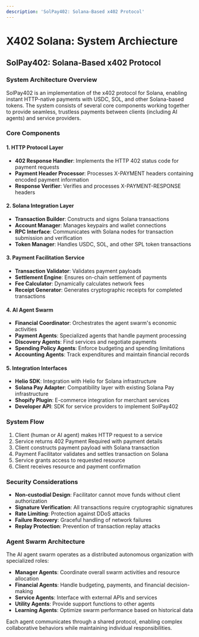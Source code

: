 ```yaml
---
description: 'SolPay402: Solana-Based x402 Protocol'
---
```


# X402 Solana: System Archiecture

## SolPay402: Solana-Based x402 Protocol

### System Architecture Overview

SolPay402 is an implementation of the x402 protocol for Solana, enabling instant HTTP-native payments with USDC, SOL, and other Solana-based tokens. The system consists of several core components working together to provide seamless, trustless payments between clients (including AI agents) and service providers.

### Core Components

#### 1. HTTP Protocol Layer

* **402 Response Handler**: Implements the HTTP 402 status code for payment requests
* **Payment Header Processor**: Processes X-PAYMENT headers containing encoded payment information
* **Response Verifier**: Verifies and processes X-PAYMENT-RESPONSE headers

#### 2. Solana Integration Layer

* **Transaction Builder**: Constructs and signs Solana transactions
* **Account Manager**: Manages keypairs and wallet connections
* **RPC Interface**: Communicates with Solana nodes for transaction submission and verification
* **Token Manager**: Handles USDC, SOL, and other SPL token transactions

#### 3. Payment Facilitation Service

* **Transaction Validator**: Validates payment payloads
* **Settlement Engine**: Ensures on-chain settlement of payments
* **Fee Calculator**: Dynamically calculates network fees
* **Receipt Generator**: Generates cryptographic receipts for completed transactions

#### 4. AI Agent Swarm

* **Financial Coordinator**: Orchestrates the agent swarm's economic activities
* **Payment Agents**: Specialized agents that handle payment processing
* **Discovery Agents**: Find services and negotiate payments
* **Spending Policy Agents**: Enforce budgeting and spending limitations
* **Accounting Agents**: Track expenditures and maintain financial records

#### 5. Integration Interfaces

* **Helio SDK**: Integration with Helio for Solana infrastructure
* **Solana Pay Adapter**: Compatibility layer with existing Solana Pay infrastructure
* **Shopify Plugin**: E-commerce integration for merchant services
* **Developer API**: SDK for service providers to implement SolPay402

### System Flow

1. Client (human or AI agent) makes HTTP request to a service
2. Service returns 402 Payment Required with payment details
3. Client constructs payment payload with Solana transaction
4. Payment Facilitator validates and settles transaction on Solana
5. Service grants access to requested resource
6. Client receives resource and payment confirmation

### Security Considerations

* **Non-custodial Design**: Facilitator cannot move funds without client authorization
* **Signature Verification**: All transactions require cryptographic signatures
* **Rate Limiting**: Protection against DDoS attacks
* **Failure Recovery**: Graceful handling of network failures
* **Replay Protection**: Prevention of transaction replay attacks

### Agent Swarm Architecture

The AI agent swarm operates as a distributed autonomous organization with specialized roles:

* **Manager Agents**: Coordinate overall swarm activities and resource allocation
* **Financial Agents**: Handle budgeting, payments, and financial decision-making
* **Service Agents**: Interface with external APIs and services
* **Utility Agents**: Provide support functions to other agents
* **Learning Agents**: Optimize swarm performance based on historical data

Each agent communicates through a shared protocol, enabling complex collaborative behaviors while maintaining individual responsibilities.
